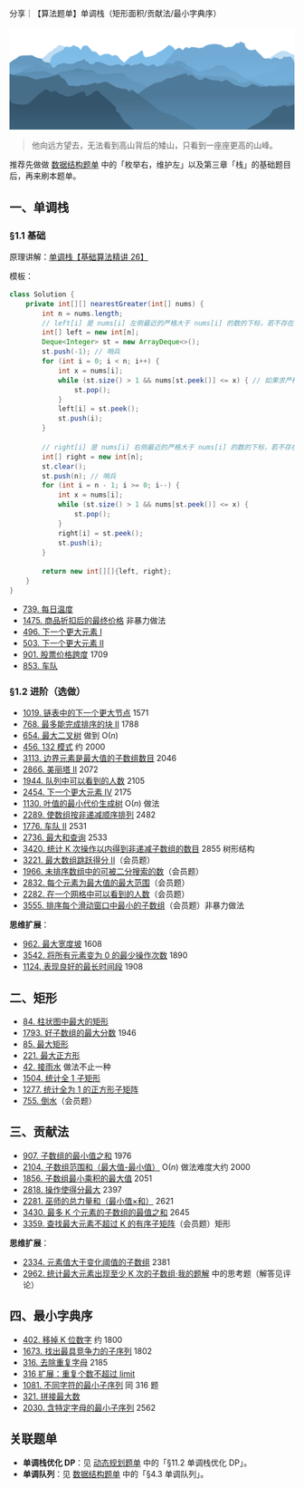 分享｜【算法题单】单调栈（矩形面积/贡献法/最小字典序）

![单调栈题单单调栈入门单调栈题目单调栈教程单调栈视频leetcode单调栈 灵茶山艾府 灵神 灵神题单](assets/1711714526-rMdiIh-t3-c.png)

> 他向远方望去，无法看到高山背后的矮山，只看到一座座更高的山峰。

推荐先做做 [数据结构题单](https://leetcode.cn/circle/discuss/mOr1u6/) 中的「枚举右，维护左」以及第三章「栈」的基础题目后，再来刷本题单。

## 一、单调栈

### §1.1 基础

原理讲解：[单调栈【基础算法精讲 26】](https://leetcode.cn/link/?target=https%3A%2F%2Fwww.bilibili.com%2Fvideo%2FBV1VN411J7S7%2F)

模板：

```java
class Solution {
    private int[][] nearestGreater(int[] nums) {
        int n = nums.length;
        // left[i] 是 nums[i] 左侧最近的严格大于 nums[i] 的数的下标，若不存在则为 -1
        int[] left = new int[n];
        Deque<Integer> st = new ArrayDeque<>();
        st.push(-1); // 哨兵
        for (int i = 0; i < n; i++) {
            int x = nums[i];
            while (st.size() > 1 && nums[st.peek()] <= x) { // 如果求严格小于，改成 >=
                st.pop();
            }
            left[i] = st.peek();
            st.push(i);
        }

        // right[i] 是 nums[i] 右侧最近的严格大于 nums[i] 的数的下标，若不存在则为 n
        int[] right = new int[n];
        st.clear();
        st.push(n); // 哨兵
        for (int i = n - 1; i >= 0; i--) {
            int x = nums[i];
            while (st.size() > 1 && nums[st.peek()] <= x) {
                st.pop();
            }
            right[i] = st.peek();
            st.push(i);
        }

        return new int[][]{left, right};
    }
}
```

- [739. 每日温度](https://leetcode.cn/problems/daily-temperatures/)
- [1475. 商品折扣后的最终价格](https://leetcode.cn/problems/final-prices-with-a-special-discount-in-a-shop/) 非暴力做法
- [496. 下一个更大元素 I](https://leetcode.cn/problems/next-greater-element-i/)
- [503. 下一个更大元素 II](https://leetcode.cn/problems/next-greater-element-ii/)
- [901. 股票价格跨度](https://leetcode.cn/problems/online-stock-span/) 1709
- [853. 车队](https://leetcode.cn/problems/car-fleet/)

### §1.2 进阶（选做）

- [1019. 链表中的下一个更大节点](https://leetcode.cn/problems/next-greater-node-in-linked-list/) 1571
- [768. 最多能完成排序的块 II](https://leetcode.cn/problems/max-chunks-to-make-sorted-ii/) 1788
- [654. 最大二叉树](https://leetcode.cn/problems/maximum-binary-tree/) 做到 O(*n*)
- [456. 132 模式](https://leetcode.cn/problems/132-pattern/) 约 2000
- [3113. 边界元素是最大值的子数组数目](https://leetcode.cn/problems/find-the-number-of-subarrays-where-boundary-elements-are-maximum/) 2046
- [2866. 美丽塔 II](https://leetcode.cn/problems/beautiful-towers-ii/) 2072
- [1944. 队列中可以看到的人数](https://leetcode.cn/problems/number-of-visible-people-in-a-queue/) 2105
- [2454. 下一个更大元素 IV](https://leetcode.cn/problems/next-greater-element-iv/) 2175
- [1130. 叶值的最小代价生成树](https://leetcode.cn/problems/minimum-cost-tree-from-leaf-values/) O(*n*) 做法
- [2289. 使数组按非递减顺序排列](https://leetcode.cn/problems/steps-to-make-array-non-decreasing/) 2482
- [1776. 车队 II](https://leetcode.cn/problems/car-fleet-ii/) 2531
- [2736. 最大和查询](https://leetcode.cn/problems/maximum-sum-queries/) 2533
- [3420. 统计 K 次操作以内得到非递减子数组的数目](https://leetcode.cn/problems/count-non-decreasing-subarrays-after-k-operations/) 2855 树形结构
- [3221. 最大数组跳跃得分 II](https://leetcode.cn/problems/maximum-array-hopping-score-ii/)（会员题）
- [1966. 未排序数组中的可被二分搜索的数](https://leetcode.cn/problems/binary-searchable-numbers-in-an-unsorted-array/)（会员题）
- [2832. 每个元素为最大值的最大范围](https://leetcode.cn/problems/maximal-range-that-each-element-is-maximum-in-it/)（会员题）
- [2282. 在一个网格中可以看到的人数](https://leetcode.cn/problems/number-of-people-that-can-be-seen-in-a-grid/)（会员题）
- [3555. 排序每个滑动窗口中最小的子数组](https://leetcode.cn/problems/smallest-subarray-to-sort-in-every-sliding-window/)（会员题）非暴力做法

**思维扩展**：

- [962. 最大宽度坡](https://leetcode.cn/problems/maximum-width-ramp/) 1608
- [3542. 将所有元素变为 0 的最少操作次数](https://leetcode.cn/problems/minimum-operations-to-convert-all-elements-to-zero/) 1890
- [1124. 表现良好的最长时间段](https://leetcode.cn/problems/longest-well-performing-interval/) 1908

## 二、矩形

- [84. 柱状图中最大的矩形](https://leetcode.cn/problems/largest-rectangle-in-histogram/)
- [1793. 好子数组的最大分数](https://leetcode.cn/problems/maximum-score-of-a-good-subarray/) 1946
- [85. 最大矩形](https://leetcode.cn/problems/maximal-rectangle/)
- [221. 最大正方形](https://leetcode.cn/problems/maximal-square/)
- [42. 接雨水](https://leetcode.cn/problems/trapping-rain-water/) 做法不止一种
- [1504. 统计全 1 子矩形](https://leetcode.cn/problems/count-submatrices-with-all-ones/)
- [1277. 统计全为 1 的正方形子矩阵](https://leetcode.cn/problems/count-square-submatrices-with-all-ones/)
- [755. 倒水](https://leetcode.cn/problems/pour-water/)（会员题）

## 三、贡献法

- [907. 子数组的最小值之和](https://leetcode.cn/problems/sum-of-subarray-minimums/) 1976
- [2104. 子数组范围和（最大值-最小值）](https://leetcode.cn/problems/sum-of-subarray-ranges/) O(*n*) 做法难度大约 2000
- [1856. 子数组最小乘积的最大值](https://leetcode.cn/problems/maximum-subarray-min-product/) 2051
- [2818. 操作使得分最大](https://leetcode.cn/problems/apply-operations-to-maximize-score/) 2397
- [2281. 巫师的总力量和（最小值×和）](https://leetcode.cn/problems/sum-of-total-strength-of-wizards/) 2621
- [3430. 最多 K 个元素的子数组的最值之和](https://leetcode.cn/problems/maximum-and-minimum-sums-of-at-most-size-k-subarrays/) 2645
- [3359. 查找最大元素不超过 K 的有序子矩阵](https://leetcode.cn/problems/find-sorted-submatrices-with-maximum-element-at-most-k/)（会员题）矩形

**思维扩展**：

- [2334. 元素值大于变化阈值的子数组](https://leetcode.cn/problems/subarray-with-elements-greater-than-varying-threshold/) 2381
- [2962. 统计最大元素出现至少 K 次的子数组·我的题解](https://leetcode.cn/problems/count-subarrays-where-max-element-appears-at-least-k-times/solutions/2560940/hua-dong-chuang-kou-fu-ti-dan-pythonjava-xvwg/) 中的思考题（解答见评论）

## 四、最小字典序

- [402. 移掉 K 位数字](https://leetcode.cn/problems/remove-k-digits/) 约 1800
- [1673. 找出最具竞争力的子序列](https://leetcode.cn/problems/find-the-most-competitive-subsequence/) 1802
- [316. 去除重复字母](https://leetcode.cn/problems/remove-duplicate-letters/) 2185
- [316 扩展：重复个数不超过 limit](https://leetcode.cn/contest/tianchi2022/problems/ev2bru/)
- [1081. 不同字符的最小子序列](https://leetcode.cn/problems/smallest-subsequence-of-distinct-characters/) 同 316 题
- [321. 拼接最大数](https://leetcode.cn/problems/create-maximum-number/)
- [2030. 含特定字母的最小子序列](https://leetcode.cn/problems/smallest-k-length-subsequence-with-occurrences-of-a-letter/) 2562

## 关联题单

- **单调栈优化 DP**：见 [动态规划题单](https://leetcode.cn/circle/discuss/tXLS3i/) 中的「§11.2 单调栈优化 DP」。
- **单调队列**：见 [数据结构题单](https://leetcode.cn/circle/discuss/mOr1u6/) 中的「§4.3 单调队列」。